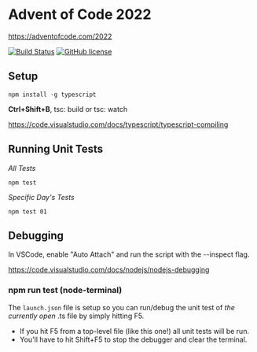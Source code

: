 # Advent of Code 2022
https://adventofcode.com/2022

[![Build Status](https://github.com/cp4r3z/adventofcode-js-2022/actions/workflows/node.js.yml/badge.svg)](https://github.com/cp4r3z/adventofcode-js-2022/actions)
[![GitHub license](https://img.shields.io/badge/license-MIT-blue.svg)](https://raw.githubusercontent.com/cp4r3z/adventofcode-js-2022/main/LICENSE)

## Setup

```
npm install -g typescript
```

**Ctrl+Shift+B**, tsc: build or tsc: watch

https://code.visualstudio.com/docs/typescript/typescript-compiling

## Running Unit Tests

*All Tests*
```shell
npm test
```
*Specific Day's Tests*
```shell
npm test 01
```
## Debugging

In VSCode, enable "Auto Attach" and run the script with the --inspect flag.

https://code.visualstudio.com/docs/nodejs/nodejs-debugging

### npm run test (node-terminal)

The `launch.json` file is setup so you can run/debug the unit test of *the currently open* .ts file by simply hitting F5. 

* If you hit F5 from a top-level file (like this one!) all unit tests will be run.
* You'll have to hit Shift+F5 to stop the debugger and clear the terminal.

